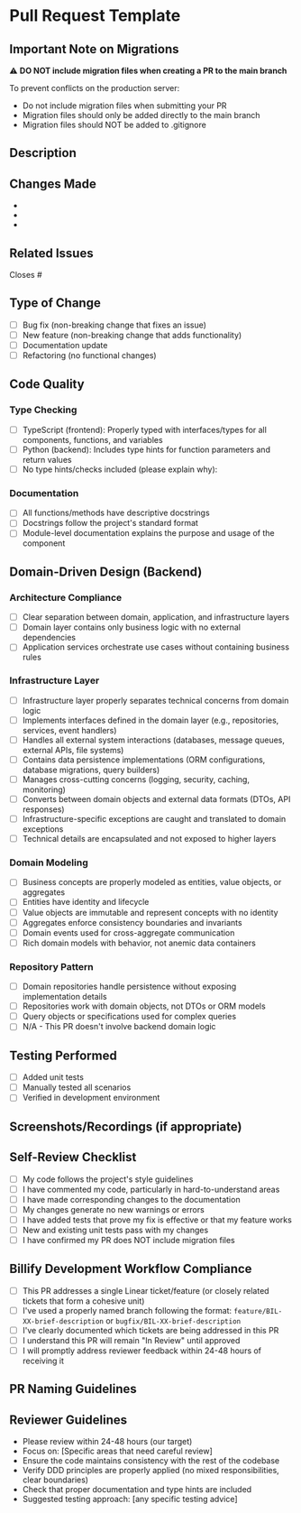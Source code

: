 # Pull Request Template

## Important Note on Migrations
⚠️ **DO NOT include migration files when creating a PR to the main branch**

To prevent conflicts on the production server:
- Do not include migration files when submitting your PR
- Migration files should only be added directly to the main branch
- Migration files should NOT be added to .gitignore

## Description
<!-- Provide a brief, clear description of what this PR accomplishes -->

## Changes Made
<!-- List the specific changes made (bullet points work well) -->
- 
- 
- 

## Related Issues
<!-- Link to any related issues this PR addresses -->
Closes #

## Type of Change
<!-- Mark with an 'x' all that apply -->
- [ ] Bug fix (non-breaking change that fixes an issue)
- [ ] New feature (non-breaking change that adds functionality)
- [ ] Documentation update
- [ ] Refactoring (no functional changes)

## Code Quality
### Type Checking
<!-- Indicate if your code includes type checking -->
- [ ] TypeScript (frontend): Properly typed with interfaces/types for all components, functions, and variables
- [ ] Python (backend): Includes type hints for function parameters and return values
- [ ] No type hints/checks included (please explain why): 

### Documentation
<!-- Verify your code is properly documented -->
- [ ] All functions/methods have descriptive docstrings
- [ ] Docstrings follow the project's standard format
- [ ] Module-level documentation explains the purpose and usage of the component

## Domain-Driven Design (Backend)
<!-- For backend changes, verify alignment with DDD principles -->
### Architecture Compliance
- [ ] Clear separation between domain, application, and infrastructure layers
- [ ] Domain layer contains only business logic with no external dependencies
- [ ] Application services orchestrate use cases without containing business rules

### Infrastructure Layer
- [ ] Infrastructure layer properly separates technical concerns from domain logic
- [ ] Implements interfaces defined in the domain layer (e.g., repositories, services, event handlers)
- [ ] Handles all external system interactions (databases, message queues, external APIs, file systems)
- [ ] Contains data persistence implementations (ORM configurations, database migrations, query builders)
- [ ] Manages cross-cutting concerns (logging, security, caching, monitoring)
- [ ] Converts between domain objects and external data formats (DTOs, API responses)
- [ ] Infrastructure-specific exceptions are caught and translated to domain exceptions
- [ ] Technical details are encapsulated and not exposed to higher layers

### Domain Modeling
- [ ] Business concepts are properly modeled as entities, value objects, or aggregates
- [ ] Entities have identity and lifecycle
- [ ] Value objects are immutable and represent concepts with no identity
- [ ] Aggregates enforce consistency boundaries and invariants
- [ ] Domain events used for cross-aggregate communication
- [ ] Rich domain models with behavior, not anemic data containers

### Repository Pattern
- [ ] Domain repositories handle persistence without exposing implementation details
- [ ] Repositories work with domain objects, not DTOs or ORM models
- [ ] Query objects or specifications used for complex queries
- [ ] N/A - This PR doesn't involve backend domain logic

## Testing Performed
<!-- Describe the testing you've done to verify your changes -->
- [ ] Added unit tests
- [ ] Manually tested all scenarios
- [ ] Verified in development environment

## Screenshots/Recordings (if appropriate)
<!-- Add screenshots or recordings demonstrating the change -->

## Self-Review Checklist
<!-- Mark with an 'x' all that apply -->
- [ ] My code follows the project's style guidelines
- [ ] I have commented my code, particularly in hard-to-understand areas
- [ ] I have made corresponding changes to the documentation
- [ ] My changes generate no new warnings or errors
- [ ] I have added tests that prove my fix is effective or that my feature works
- [ ] New and existing unit tests pass with my changes
- [ ] I have confirmed my PR does NOT include migration files

## Billify Development Workflow Compliance
<!-- Ensure your PR follows Billify's development guidelines -->
- [ ] This PR addresses a single Linear ticket/feature (or closely related tickets that form a cohesive unit)
- [ ] I've used a properly named branch following the format: `feature/BIL-XX-brief-description` or `bugfix/BIL-XX-brief-description`
- [ ] I've clearly documented which tickets are being addressed in this PR
- [ ] I understand this PR will remain "In Review" until approved
- [ ] I will promptly address reviewer feedback within 24-48 hours of receiving it

## PR Naming Guidelines
<!-- Make sure your PR title follows the format: "[BIL-XX] Brief description of changes" -->
<!-- For example: "[BIL-86] Implement Ponto API Authentication" -->

## Reviewer Guidelines
<!-- Instructions for reviewers -->
- Please review within 24-48 hours (our target)
- Focus on: [Specific areas that need careful review]
- Ensure the code maintains consistency with the rest of the codebase
- Verify DDD principles are properly applied (no mixed responsibilities, clear boundaries)
- Check that proper documentation and type hints are included
- Suggested testing approach: [any specific testing advice]
